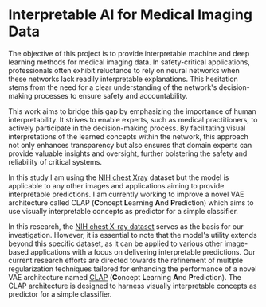 # Interpretable AI for Medical Imaging Data

The objective of this project is to provide interpretable machine and deep learning methods for medical imaging data. In safety-critical applications, professionals often exhibit reluctance to rely on neural networks when these networks lack readily interpretable explanations. This hesitation stems from the need for a clear understanding of the network's decision-making processes to ensure safety and accountability.

This work aims to bridge this gap by emphasizing the importance of human interpretability. It strives to enable experts, such as medical practitioners, to actively participate in the decision-making process. By facilitating visual interpretations of the learned concepts within the network, this approach not only enhances transparency but also ensures that domain experts can provide valuable insights and oversight, further bolstering the safety and reliability of critical systems.

In this study I am using the [NIH chest Xray](https://nihcc.app.box.com/v/ChestXray-NIHCC/) dataset but the model is applicable to any other images and applications aiming to provide interpretable predictions. I am currently working to improve a novel VAE architecture called CLAP (**C**oncept **L**earning **A**nd **P**rediction) which aims to use visually interpretable concepts as predictor for a simple classifier. 

In this research, the [NIH chest X-ray dataset](https://nihcc.app.box.com/v/ChestXray-NIHCC/) serves as the basis for our investigation. However, it is essential to note that the model's utility extends beyond this specific dataset, as it can be applied to various other image-based applications with a focus on delivering interpretable predictions. Our current research efforts are directed towards the refinement of multiple regularization techniques tailored for enhancing the performance of a novel VAE architecture named [CLAP](https://arxiv.org/abs/2204.00492) (**C**oncept **L**earning **A**nd **P**rediction). The CLAP architecture is designed to harness visually interpretable concepts as predictor for a simple classifier.
